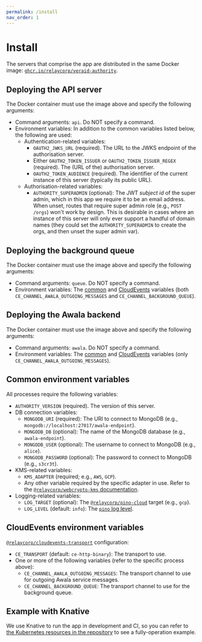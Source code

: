 ```yaml
---
permalink: /install
nav_order: 1
---
```

# Install

The servers that comprise the app are distributed in the same Docker image: [`ghcr.io/relaycorp/veraid-authority`](https://github.com/relaycorp/veraid-authority/pkgs/container/veraid-authority).

## Deploying the API server

The Docker container must use the image above and specify the following arguments:

- Command arguments: `api`. Do NOT specify a command.
- Environment variables: In addition to the common variables listed below, the following are used:
  - Authentication-related variables:
    - `OAUTH2_JWKS_URL` (required). The URL to the JWKS endpoint of the authorisation server.
    - Either `OAUTH2_TOKEN_ISSUER` or `OAUTH2_TOKEN_ISSUER_REGEX` (required). The (URL of the) authorisation server.
    - `OAUTH2_TOKEN_AUDIENCE` (required). The identifier of the current instance of this server (typically its public URL).
  - Authorisation-related variables:
    - `AUTHORITY_SUPERADMIN` (optional): The JWT _subject id_ of the super admin, which in this app we require it to be an email address. When unset, routes that require super admin role (e.g., `POST /orgs`) won't work by design. This is desirable in cases where an instance of this server will only ever support a handful of domain names (they could set the `AUTHORITY_SUPERADMIN`  to create the orgs, and then unset the super admin var).

## Deploying the background queue

The Docker container must use the image above and specify the following arguments:

- Command arguments: `queue`. Do NOT specify a command.
- Environment variables: The [common](#common-environment-variables) and [CloudEvents](#cloudevents-environment-variables) variables (both `CE_CHANNEL_AWALA_OUTGOING_MESSAGES` and `CE_CHANNEL_BACKGROUND_QUEUE`).

## Deploying the Awala backend

The Docker container must use the image above and specify the following arguments:

- Command arguments: `awala`. Do NOT specify a command.
- Environment variables: The [common](#common-environment-variables) and [CloudEvents](#cloudevents-environment-variables) variables (only `CE_CHANNEL_AWALA_OUTGOING_MESSAGES`).

## Common environment variables

All processes require the following variables:

- `AUTHORITY_VERSION` (required). The version of this server.
- DB connection variables:
  - `MONGODB_URI` (required): The URI to connect to MongoDB (e.g., `mongodb://localhost:27017/awala-endpoint`).
  - `MONGODB_DB` (optional): The name of the MongoDB database (e.g., `awala-endpoint`).
  - `MONGODB_USER` (optional): The username to connect to MongoDB (e.g., `alice`).
  - `MONGODB_PASSWORD` (optional): The password to connect to MongoDB (e.g., `s3cr3t`).
- KMS-related variables:
  - `KMS_ADAPTER` (required; e.g., `AWS`, `GCP`).
  - Any other variable required by the specific adapter in use. Refer to the [`@relaycorp/webcrypto-kms` documentation](https://www.npmjs.com/package/@relaycorp/webcrypto-kms).
- Logging-related variables:
  - `LOG_TARGET` (optional): The [`@relaycorp/pino-cloud`](https://www.npmjs.com/package/@relaycorp/pino-cloud) target (e.g., `gcp`).
  - `LOG_LEVEL` (default: `info`): The [`pino` log level](https://github.com/pinojs/pino/blob/master/docs/api.md#levels).

## CloudEvents environment variables

[`@relaycorp/cloudevents-transport`](https://www.npmjs.com/package/@relaycorp/cloudevents-transport) configuration:

- `CE_TRANSPORT` (default: `ce-http-binary`): The transport to use.
- One or more of the following variables (refer to the specific process above):
  - `CE_CHANNEL_AWALA_OUTGOING_MESSAGES`: The transport channel to use for outgoing Awala service messages.
  - `CE_CHANNEL_BACKGROUND_QUEUE`: The transport channel to use for the background queue.
## Example with Knative

We use Knative to run the app in development and CI, so you can refer to [the Kubernetes resources in the repository](https://github.com/relaycorp/veraid-authority/tree/main/k8s) to see a fully-operation example.
